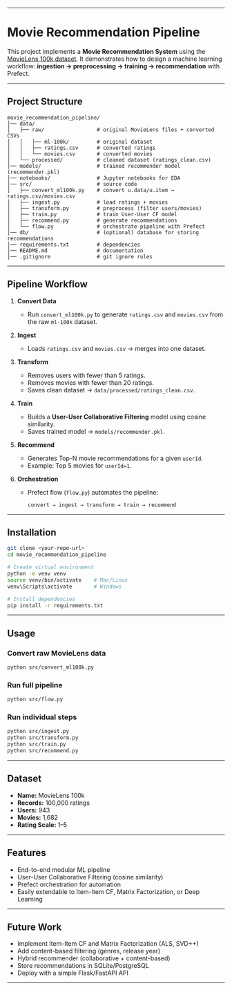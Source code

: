 
---

# Movie Recommendation Pipeline

This project implements a **Movie Recommendation System** using the [MovieLens 100k dataset](https://grouplens.org/datasets/movielens/100k/).
It demonstrates how to design a machine learning workflow: **ingestion → preprocessing → training → recommendation** with Prefect.

---

##  Project Structure

```text
movie_recommendation_pipeline/
│── data/
│   ├── raw/                 # original MovieLens files + converted CSVs
│   │   ├── ml-100k/         # original dataset
│   │   ├── ratings.csv      # converted ratings
│   │   └── movies.csv       # converted movies
│   └── processed/           # cleaned dataset (ratings_clean.csv)
│── models/                  # trained recommender model (recommender.pkl)
│── notebooks/               # Jupyter notebooks for EDA
│── src/                     # source code
│   ├── convert_ml100k.py    # convert u.data/u.item → ratings.csv/movies.csv
│   ├── ingest.py            # load ratings + movies
│   ├── transform.py         # preprocess (filter users/movies)
│   ├── train.py             # train User-User CF model
│   ├── recommend.py         # generate recommendations
│   └── flow.py              # orchestrate pipeline with Prefect
│── db/                      # (optional) database for storing recommendations
│── requirements.txt         # dependencies
│── README.md                # documentation
│── .gitignore               # git ignore rules
```

---

##  Pipeline Workflow

1. **Convert Data**

   * Run `convert_ml100k.py` to generate `ratings.csv` and `movies.csv` from the raw `ml-100k` dataset.

2. **Ingest**

   * Loads `ratings.csv` and `movies.csv` → merges into one dataset.

3. **Transform**

   * Removes users with fewer than 5 ratings.
   * Removes movies with fewer than 20 ratings.
   * Saves clean dataset → `data/processed/ratings_clean.csv`.

4. **Train**

   * Builds a **User-User Collaborative Filtering** model using cosine similarity.
   * Saves trained model → `models/recommender.pkl`.

5. **Recommend**

   * Generates Top-N movie recommendations for a given `userId`.
   * Example: Top 5 movies for `userId=1`.

6. **Orchestration**

   * Prefect flow (`flow.py`) automates the pipeline:

     ```
     convert → ingest → transform → train → recommend
     ```

---

##  Installation

```bash
git clone <your-repo-url>
cd movie_recommendation_pipeline

# Create virtual environment
python -m venv venv
source venv/bin/activate    # Mac/Linux
venv\Scripts\activate       # Windows

# Install dependencies
pip install -r requirements.txt
```

---

##  Usage

### Convert raw MovieLens data

```bash
python src/convert_ml100k.py
```

### Run full pipeline

```bash
python src/flow.py
```

### Run individual steps

```bash
python src/ingest.py
python src/transform.py
python src/train.py
python src/recommend.py
```

---

##  Dataset

* **Name:** MovieLens 100k
* **Records:** 100,000 ratings
* **Users:** 943
* **Movies:** 1,682
* **Rating Scale:** 1–5

---

##  Features

* End-to-end modular ML pipeline
* User-User Collaborative Filtering (cosine similarity)
* Prefect orchestration for automation
* Easily extendable to Item-Item CF, Matrix Factorization, or Deep Learning

---

##  Future Work

* Implement Item-Item CF and Matrix Factorization (ALS, SVD++)
* Add content-based filtering (genres, release year)
* Hybrid recommender (collaborative + content-based)
* Store recommendations in SQLite/PostgreSQL
* Deploy with a simple Flask/FastAPI API

---



